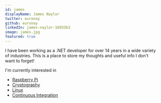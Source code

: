 ```yaml
---
id: james
displayName: James Naylor
twitter: euronay
github: euronay
linkedIn: james-naylor-16933b3
image: james.jpg
featured: true
---
```


I have been working as a .NET developer for over 14 years in a wide variety of industries. This is a place to store my thoughts and useful info I don't want to forget!

I'm currently interested in 
- [Raspberry Pi](../Posts/Tag/raspberry%20pi/Page/1)
- [Cryptography](../Posts/Tag/cryptography/Page/1)
- [Linux](../Posts/Tag/linux/Page/1)
- [Continuous Integration](../Posts/Tag/devops/Page/1)

